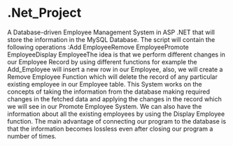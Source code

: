 # .Net_Project
A Database-driven Employee Management System in ASP .NET that will store the information in the MySQL Database. The script will contain the following operations :Add EmployeeRemove EmployeePromote EmployeeDisplay EmployeeThe idea is that we perform different changes in our Employee Record by using different functions for example the Add_Employee will insert a new row in our Employee, also, we will create a Remove Employee Function which will delete the record of any particular existing employee in our Employee table. This System works on the concepts of taking the information from the database making required changes in the fetched data and applying the changes in the record which we will see in our Promote Employee System. We can also have the information about all the existing employees by using the Display Employee function. The main advantage of connecting our program to the database is that the information becomes lossless even after closing our program a number of times.
          

                
